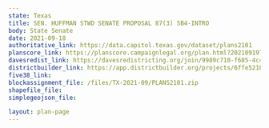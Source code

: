 ```yaml
---
state: Texas
title: SEN. HUFFMAN STWD SENATE PROPOSAL 87(3) SB4-INTRO
body: State Senate
date: 2021-09-18
authoritative_link: https://data.capitol.texas.gov/dataset/plans2101
planscore_link: https://planscore.campaignlegal.org/plan.html?20210919T173322.375597647Z
davesredist_link: https://davesredistricting.org/join/9989c710-f685-4c4c-ba36-5a23aabfb2ad
districtbuilder_link: https://app.districtbuilder.org/projects/6ffe5218-1412-49e6-bfbe-3b57d4c28ab3
five38_link:
blockassignment_file: /files/TX-2021-09/PLANS2101.zip
shapefile_file:
simplegeojson_file: 

layout: plan-page
---
```

